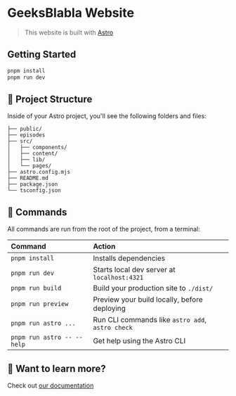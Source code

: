 # GeeksBlabla Website

> This website is built with [Astro](https://astro.build/)

## Getting Started

```bash
pnpm install
pnpm run dev
```

## 🚀 Project Structure

Inside of your Astro project, you'll see the following folders and files:

```text
├── public/
├── episodes
├── src/
│   ├── components/
│   ├── content/
│   ├── lib/
│   └── pages/
├── astro.config.mjs
├── README.md
├── package.json
└── tsconfig.json
```

## 🧞 Commands

All commands are run from the root of the project, from a terminal:

| Command                    | Action                                           |
| :------------------------- | :----------------------------------------------- |
| `pnpm install`             | Installs dependencies                            |
| `pnpm run dev`             | Starts local dev server at `localhost:4321`      |
| `pnpm run build`           | Build your production site to `./dist/`          |
| `pnpm run preview`         | Preview your build locally, before deploying     |
| `pnpm run astro ...`       | Run CLI commands like `astro add`, `astro check` |
| `pnpm run astro -- --help` | Get help using the Astro CLI                     |

## 👀 Want to learn more?

Check out [our documentation](https://docs.astro.build)
